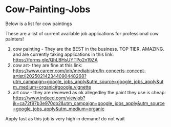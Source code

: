 # Cow-Painting-Jobs
Below is a list for cow paintings

These are a list of current available job applications for professional cow painters!
1. cow painting - They are the BEST in the business. TOP TIER. AMAZING. and are currently taking applications in this link: https://forms.gle/QhLBHsUYTPo2n19ZA
2. cow art- they are fine at this link: https://www.career.com/job/mediabistro/ln-concerts-concept-artist/j202502142344090448268?utm_campaign=google_jobs_apply&utm_source=google_jobs_apply&utm_medium=organic#google_vignette
3. art cow - they are reviewed as ok allegedley the paint they use is cheap: https://www.indeed.com/viewjob?jk=ca72f97b3e970cb2&utm_campaign=google_jobs_apply&utm_source=google_jobs_apply&utm_medium=organic

Apply fast as this job is very high in demand! do not wait
